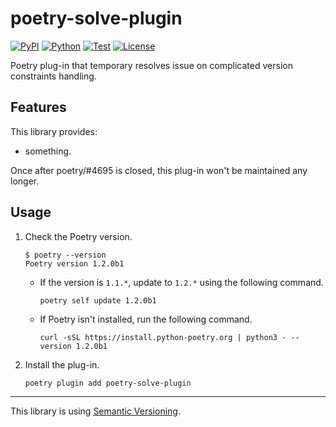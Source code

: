 # poetry-solve-plugin

[![PyPI](https://img.shields.io/pypi/v/poetry-solve-plugin.svg?label=PyPI&style=flat-square)](https://pypi.org/pypi/poetry-solve-plugin/)
[![Python](https://img.shields.io/pypi/pyversions/poetry-solve-plugin.svg?label=Python&color=yellow&style=flat-square)](https://pypi.org/pypi/poetry-solve-plugin/)
[![Test](https://img.shields.io/github/workflow/status/KaoruNishikawa/poetry-solve-plugin/Test?logo=github&label=Test&style=flat-square)](https://github.com/KaoruNishikawa/poetry-solve-plugin/actions)
[![License](https://img.shields.io/badge/license-MIT-blue.svg?label=License&style=flat-square)](LICENSE)

Poetry plug-in that temporary resolves issue on complicated version constraints handling.

## Features

This library provides:

- something.

Once after poetry/\#4695 is closed, this plug-in won't be maintained any longer.

## Usage

1. Check the Poetry version.

    ```shell
    $ poetry --version
    Poetry version 1.2.0b1
    ```

    - If the version is `1.1.*`, update to `1.2.*` using the following command.

        ```shell
        poetry self update 1.2.0b1
        ```

    - If Poetry isn't installed, run the following command.

        ```shell
        curl -sSL https://install.python-poetry.org | python3 - --version 1.2.0b1
        ```

2. Install the plug-in.

    ```shell
    poetry plugin add poetry-solve-plugin
    ```

---

This library is using [Semantic Versioning](https://semver.org).
